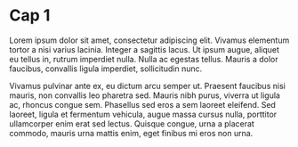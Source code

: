 # Cap 1

Lorem ipsum dolor sit amet, consectetur adipiscing elit. Vivamus elementum tortor a nisi varius lacinia. Integer a sagittis lacus. Ut ipsum augue, aliquet eu tellus in, rutrum imperdiet nulla. Nulla ac egestas tellus. Mauris a dolor faucibus, convallis ligula imperdiet, sollicitudin nunc. 

Vivamus pulvinar ante ex, eu dictum arcu semper ut. Praesent faucibus nisi mauris, non convallis leo pharetra sed. Mauris nibh purus, viverra ut ligula ac, rhoncus congue sem. Phasellus sed eros a sem laoreet eleifend. Sed laoreet, ligula et fermentum vehicula, augue massa cursus nulla, porttitor ullamcorper enim erat sed lectus. Quisque congue, urna a placerat commodo, mauris urna mattis enim, eget finibus mi eros non urna.